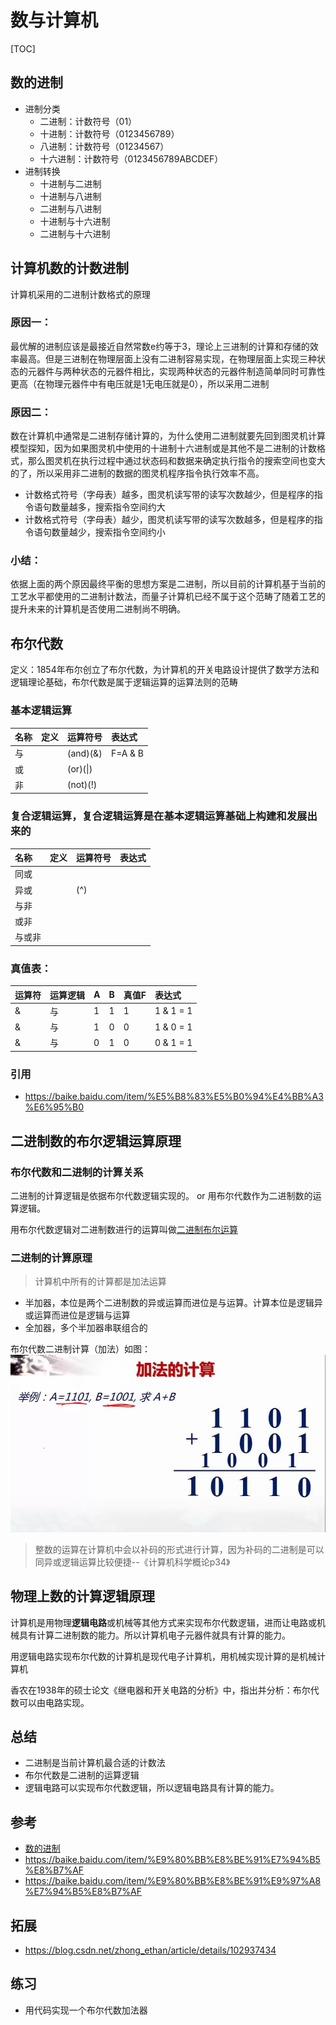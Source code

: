 # 数与计算机


[TOC]

## 数的进制
- 进制分类
	- 二进制：计数符号（01）
	- 十进制：计数符号（0123456789）
	- 八进制：计数符号（01234567）
	- 十六进制：计数符号（0123456789ABCDEF）
- 进制转换
	- 十进制与二进制
	- 十进制与八进制
	- 二进制与八进制
	- 十进制与十六进制
	- 二进制与十六进制

## 计算机数的计数进制

计算机采用的二进制计数格式的原理

### 原因一：
最优解的进制应该是最接近自然常数e约等于3，理论上三进制的计算和存储的效率最高。但是三进制在物理层面上没有二进制容易实现，在物理层面上实现三种状态的元器件与两种状态的元器件相比，实现两种状态的元器件制造简单同时可靠性更高（在物理元器件中有电压就是1无电压就是0），所以采用二进制

### 原因二：

数在计算机中通常是二进制存储计算的，为什么使用二进制就要先回到图灵机计算模型探知，因为如果图灵机中使用的十进制十六进制或是其他不是二进制的计数格式，那么图灵机在执行过程中通过状态码和数据来确定执行指令的搜索空间也变大的了，所以采用非二进制的数据的图灵机程序指令执行效率不高。

- 计数格式符号（字母表）越多，图灵机读写带的读写次数越少，但是程序的指令语句数量越多，搜索指令空间约大
- 计数格式符号（字母表）越少，图灵机读写带的读写次数越多，但是程序的指令语句数量越少，搜索指令空间约小

### 小结：
依据上面的两个原因最终平衡的思想方案是二进制，所以目前的计算机基于当前的工艺水平都使用的二进制计数法，而量子计算机已经不属于这个范畴了随着工艺的提升未来的计算机是否使用二进制尚不明确。

## 布尔代数
定义：1854年布尔创立了布尔代数，为计算机的开关电路设计提供了数学方法和逻辑理论基础，布尔代数是属于逻辑运算的运算法则的范畴

### 基本逻辑运算

| 名称 | 定义 | 运算符号 | 表达式 |
| :-- | :-- | :-- | :-- |
| 与 | | (and)(&) | F=A & B
| 或 | | (or)(\|) | 
| 非 | | (not)(!) | 


### 复合逻辑运算，复合逻辑运算是在基本逻辑运算基础上构建和发展出来的

| 名称 | 定义 | 运算符号 | 表达式 |
| :-- | :-- | :-- | :-- |
| 同或 |
| 异或 | | (^) |
| 与非 |
| 或非 |
| 与或非 |

### 真值表：

| 运算符 | 运算逻辑 | A | B | 真值F | 表达式 |
| :-- | :-- | :-- | :-- | :-- | :-- |
| & | 与 | 1 | 1 | 1 | 1 & 1 = 1 |
| & | 与 | 1 | 0 | 0 | 1 & 0 = 1 |
| & | 与 | 0 | 1 | 0 | 0 & 1 = 1 |

### 引用

- https://baike.baidu.com/item/%E5%B8%83%E5%B0%94%E4%BB%A3%E6%95%B0

## 二进制数的布尔逻辑运算原理

### 布尔代数和二进制的计算关系
二进制的计算逻辑是依据布尔代数逻辑实现的。 or 用布尔代数作为二进制数的运算逻辑。

用布尔代数逻辑对二进制数进行的运算叫做[二进制布尔运算](https://baike.baidu.com/item/%E4%BA%8C%E8%BF%9B%E5%88%B6%E5%B8%83%E5%B0%94%E8%BF%90%E7%AE%97)

### 二进制的计算原理

> 计算机中所有的计算都是加法运算

- 半加器，本位是两个二进制数的异或运算而进位是与运算。计算本位是逻辑异或运算而进位是逻辑与运算
- 全加器，多个半加器串联组合的


布尔代数二进制计算（加法）如图：
![](./images/二进制数的布尔代数逻辑的加法运算图示.jpg)


> 整数的运算在计算机中会以补码的形式进行计算，因为补码的二进制是可以同异或逻辑运算比较便捷--《计算机科学概论p34》

## 物理上数的计算逻辑原理
计算机是用物理**逻辑电路**或机械等其他方式来实现布尔代数逻辑，进而让电路或机械具有计算二进制数的能力。所以计算机电子元器件就具有计算的能力。

用逻辑电路实现布尔代数的计算机是现代电子计算机，用机械实现计算的是机械计算机

香农在1938年的硕士论文《继电器和开关电路的分析》中，指出并分析：布尔代数可以由电路实现。

## 总结
- 二进制是当前计算机最合适的计数法
- 布尔代数是二进制的运算逻辑
- 逻辑电路可以实现布尔代数逻辑，所以逻辑电路具有计算的能力。


## 参考
- [数的进制](./数据进制.md)
- https://baike.baidu.com/item/%E9%80%BB%E8%BE%91%E7%94%B5%E8%B7%AF
- https://baike.baidu.com/item/%E9%80%BB%E8%BE%91%E9%97%A8%E7%94%B5%E8%B7%AF

## 拓展
- https://blog.csdn.net/zhong_ethan/article/details/102937434

## 练习
- 用代码实现一个布尔代数加法器